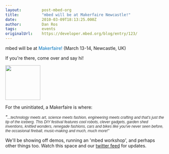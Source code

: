 ```yaml
---
layout:         post-mbed-org
title:          "mbed will be at Makerfaire Newcastle!"
date:           2010-03-09T18:13:25.000Z
author:         Dan Ros
tags:           events
originalUrl:    https://developer.mbed.org/blog/entry/123/
---
```


<p>
  mbed will be at&nbsp;<a href=
  "http://www.makerfaire.com/newcastle/2010/" style=
  "text-decoration: none; color: #0073bd !important;">Makerfaire!</a>
  (March 13-14, Newcastle, UK)
</p>
<p>
  If you're there, come over and say hi!
</p>
<p>
  <a href="http://www.makerfaire.com/newcastle/2010/"><img alt=""
  height="109" src=
  "http://mbed.org/media/uploads/dan/makerfairesmall.png" width=
  "110"></a>
</p>
<p>
  For the uninitiated, a Makerfaire is where:
</p>
<address>
  "<span style=
  "font-family: arial, 'helvetica neue', helvetica, sans-serif; font-size: 12px; color: #333333;">...technology
  meets art, science meets fashion, engineering meets crafting and
  that's just the tip of the iceberg. This DIY festival features
  cool robots, clever gadgets, garden shed inventions, knitted
  wonders, renegade fashions, cars and bikes like you've never seen
  before, the occasional fireball, music-making and much, much
  more!"</span>
</address>
<p>
  We'll be showing off demos, running an 'mbed workshop', and
  perhaps other things too. Watch this space and our <a href=
  "http://twitter.com/mbedmicro/">twitter feed</a> for updates.
</p>

